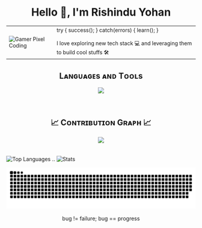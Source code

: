 <h1 align="center">Hello 👋, I'm Rishindu Yohan</h1>
<table>
  <tr>
    <td>
      <img src="https://68.media.tumblr.com/61d4fea89f86eb4cb5a7e616d9cd4832/tumblr_owi25v6uAo1r4gsiio1_1280.gif" width="500" alt="Gamer Pixel Coding"/>
    </td>
    <td>
      try { success(); } catch(errors) { learn(); } <br><br>  I love exploring new tech stack 💻 and leveraging them to build cool stuffs 🛠️
    </td>
  </tr>
</table>

<!--Languages and Tools Section-->       
<h2 align="center">Lᴀɴɢᴜᴀɢᴇs ᴀɴᴅ Tᴏᴏʟs</h2> 
<p align="center">
<img width="500px"  src="https://skillicons.dev/icons?i=py,java,js,html,css,react,nodejs,mongo,postman,git,figma,vscode,docker,aws,supabase,linux,photoshop,ai&perline=9"  />
</p>
<br />
<!--Contribution Graph-->
<h2 align="center">📈 Cᴏɴᴛʀɪʙᴜᴛɪᴏɴ Gʀᴀᴘʜ 📈</h2>
<div align="center">
    <img src="https://github-readme-activity-graph.vercel.app/graph?username=rishinduyohan&bg_color=011627&color=79d3c3&line=c792ea&point=ffeb95&area=true&hide_border=false" border-radius="15">
</div>
<br>

![Top Languages](https://github-readme-stats.vercel.app/api/top-langs/?username=rishinduyohan&layout=donut&hide=other&theme=nightowl&show_icons=true) .. ![Stats](https://github-readme-stats.vercel.app/api?username=rishinduyohan&show_icons=true&theme=nightowl)
<br />
<p align="center">
  <img  src="https://raw.githubusercontent.com/Elanza-48/Elanza-48/main/resources/img/github-contribution-grid-snake.svg"
    alt="example" />
</p>
<p align="center">bug != failure; bug == progress</p>
